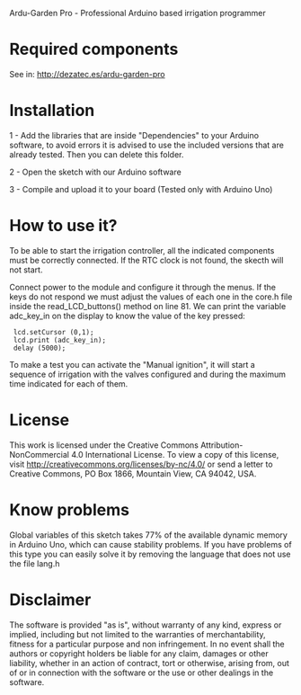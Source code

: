 Ardu-Garden Pro - Professional Arduino based irrigation programmer

# Required components

See in: http://dezatec.es/ardu-garden-pro

# Installation

1 - Add the libraries that are inside "Dependencies" to your Arduino software, to avoid errors it is advised to use the included versions that are already tested. Then you can delete this folder.

2 - Open the sketch with our Arduino software

3 - Compile and upload it to your board (Tested only with Arduino Uno)

# How to use it?

To be able to start the irrigation controller, all the indicated components must be correctly connected. If the RTC clock is not found, the skecth will not start.

Connect power to the module and configure it through the menus. If the keys do not respond we must adjust the values of each one in the core.h file inside the read_LCD_buttons() method on line 81. We can print the variable adc_key_in on the display to know the value of the key pressed:

     lcd.setCursor (0,1);
     lcd.print (adc_key_in);
     delay (5000);

To make a test you can activate the "Manual ignition", it will start a sequence of irrigation with the valves configured and during the maximum time indicated for each of them.

# License

This work is licensed under the Creative Commons Attribution-NonCommercial 4.0 International License. To view a copy of this license, visit http://creativecommons.org/licenses/by-nc/4.0/ or send a letter to Creative Commons, PO Box 1866, Mountain View, CA 94042, USA.

# Know problems

Global variables of this sketch takes 77% of the available dynamic memory in Arduino Uno, which can cause stability problems. If you have problems of this type you can easily solve it by removing the language that does not use the file lang.h

# Disclaimer

The software is provided "as is", without warranty of any kind, express or implied, including but not limited to the warranties of merchantability, fitness for a particular purpose and non infringement. In no event shall the authors or copyright holders be liable for any claim, damages or other liability, whether in an action of contract, tort or otherwise, arising from, out of or in connection with the software or the use or other dealings in the software.
